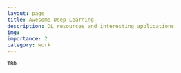 ```yaml
---
layout: page
title: Awesome Deep Learning
description: DL resources and interesting applications
img: 
importance: 2
category: work
---
```


```
TBD
```
